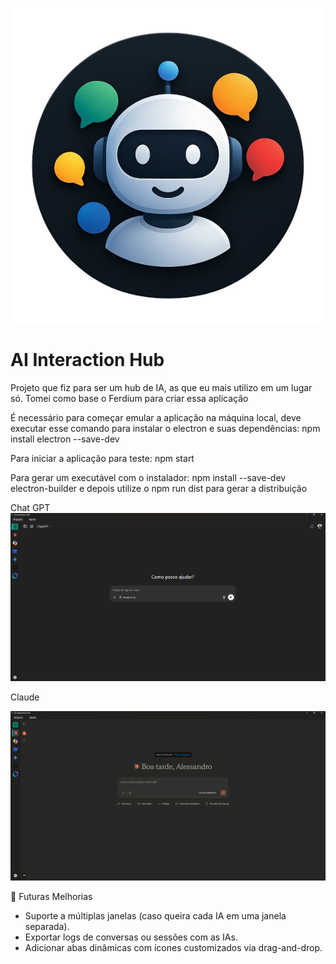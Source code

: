 <p align="center">
  <img src="icons/aiinteractionhub-dark.png" alt="Descrição da imagem">
</p>

# AI Interaction Hub 
Projeto que fiz para ser um hub de IA, as que eu mais utilizo em um lugar só. Tomei como base o Ferdium para criar essa aplicação

É necessário para começar emular a aplicação na máquina local, deve executar esse comando para instalar o electron e suas dependências: npm install electron --save-dev

Para iniciar a aplicação para teste: npm start

Para gerar um executável com o instalador: npm install --save-dev electron-builder e depois utilize o npm run dist para gerar a distribuição

Chat GPT
![Chat GPT](assets/images/Screenshot1.png)

Claude


![Claude](assets/images/Screenshot2.png)


🔄 Futuras Melhorias
- Suporte a múltiplas janelas (caso queira cada IA em uma janela separada).
- Exportar logs de conversas ou sessões com as IAs.
- Adicionar abas dinâmicas com ícones customizados via drag-and-drop.
